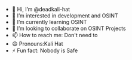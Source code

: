 - 👋 Hi, I’m @deadkali-hat
- 👀 I’m interested in development and OSINT
- 🌱 I’m currently learning OSINT
- 💞️ I’m looking to collaborate on OSINT Projects
- 📫 How to reach me: Don't need to
- 😄 Pronouns:Kali Hat
- ⚡ Fun fact: Nobody is Safe

<!---
deadkali-hat/deadkali-hat is a ✨ special ✨ repository because its `README.md` (this file) appears on your GitHub profile.
You can click the Preview link to take a look at your changes.
--->

